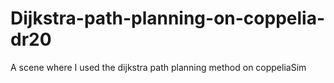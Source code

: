 # Dijkstra-path-planning-on-coppelia-dr20
A scene where I used the dijkstra path planning method on coppeliaSim
